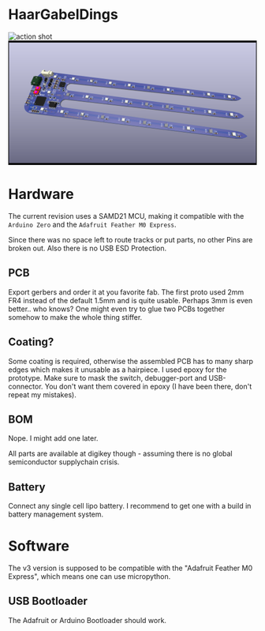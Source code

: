 # HaarGabelDings

![action shot](https://pbs.twimg.com/media/D5_jCWgWkAEaeBI.jpg)
![render](https://raw.githubusercontent.com/cpresser/haargabeldings/master/doc/render.png)

# Hardware
The current revision uses a SAMD21 MCU, making it compatible with the `Arduino Zero` and the `Adafruit Feather M0 Express`.

Since there was no space left to route tracks or put parts, no other Pins are broken out. Also there is no USB ESD Protection.

## PCB
Export gerbers and order it at you favorite fab.
The first proto used 2mm FR4 instead of the default 1.5mm and is quite usable. Perhaps 3mm is even better.. who knows? One might even try to glue two PCBs together somehow to make the whole thing stiffer.

## Coating?
Some coating is required, otherwise the assembled PCB has to many sharp edges which makes it unusable as a hairpiece. I used epoxy for the prototype. Make sure to mask the switch, debugger-port and USB-connector. You don't want them covered in epoxy (I have been there, don't repeat my mistakes).

## BOM
Nope. I might add one later.

All parts are available at digikey though - assuming there is no global semiconductor supplychain crisis.

## Battery
Connect any single cell lipo battery. I recommend to get one with a build in battery management system.

# Software
The v3 version is supposed to be compatible with the "Adafruit Feather M0 Express", which means one can use micropython.

## USB Bootloader
The Adafruit or Arduino Bootloader should work.
